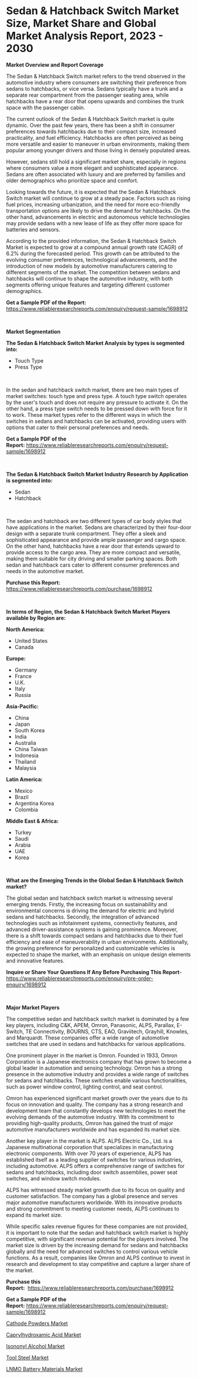 <p><h1>Sedan & Hatchback Switch Market Size, Market Share and Global Market Analysis Report, 2023 - 2030</h1></p><p><strong>Market Overview and Report Coverage</strong></p>
<p><p>The Sedan & Hatchback Switch market refers to the trend observed in the automotive industry where consumers are switching their preference from sedans to hatchbacks, or vice versa. Sedans typically have a trunk and a separate rear compartment from the passenger seating area, while hatchbacks have a rear door that opens upwards and combines the trunk space with the passenger cabin.</p><p>The current outlook of the Sedan & Hatchback Switch market is quite dynamic. Over the past few years, there has been a shift in consumer preferences towards hatchbacks due to their compact size, increased practicality, and fuel efficiency. Hatchbacks are often perceived as being more versatile and easier to maneuver in urban environments, making them popular among younger drivers and those living in densely populated areas.</p><p>However, sedans still hold a significant market share, especially in regions where consumers value a more elegant and sophisticated appearance. Sedans are often associated with luxury and are preferred by families and older demographics who prioritize space and comfort.</p><p>Looking towards the future, it is expected that the Sedan & Hatchback Switch market will continue to grow at a steady pace. Factors such as rising fuel prices, increasing urbanization, and the need for more eco-friendly transportation options are likely to drive the demand for hatchbacks. On the other hand, advancements in electric and autonomous vehicle technologies may provide sedans with a new lease of life as they offer more space for batteries and sensors.</p><p>According to the provided information, the Sedan & Hatchback Switch Market is expected to grow at a compound annual growth rate (CAGR) of 6.2% during the forecasted period. This growth can be attributed to the evolving consumer preferences, technological advancements, and the introduction of new models by automotive manufacturers catering to different segments of the market. The competition between sedans and hatchbacks will continue to shape the automotive industry, with both segments offering unique features and targeting different customer demographics.</p></p>
<p><strong>Get a Sample PDF of the Report:</strong> <a href="https://www.reliableresearchreports.com/enquiry/request-sample/1698912">https://www.reliableresearchreports.com/enquiry/request-sample/1698912</a></p>
<p>&nbsp;</p>
<p><strong>Market Segmentation</strong></p>
<p><strong>The Sedan & Hatchback Switch Market Analysis by types is segmented into:</strong></p>
<p><ul><li>Touch Type</li><li>Press Type</li></ul></p>
<p>&nbsp;</p>
<p><p>In the sedan and hatchback switch market, there are two main types of market switches: touch type and press type. A touch type switch operates by the user's touch and does not require any pressure to activate it. On the other hand, a press type switch needs to be pressed down with force for it to work. These market types refer to the different ways in which the switches in sedans and hatchbacks can be activated, providing users with options that cater to their personal preferences and needs.</p></p>
<p><strong>Get a Sample PDF of the Report:</strong>&nbsp;<a href="https://www.reliableresearchreports.com/enquiry/request-sample/1698912">https://www.reliableresearchreports.com/enquiry/request-sample/1698912</a></p>
<p>&nbsp;</p>
<p><strong>The Sedan & Hatchback Switch Market Industry Research by Application is segmented into:</strong></p>
<p><ul><li>Sedan</li><li>Hatchback</li></ul></p>
<p>&nbsp;</p>
<p><p>The sedan and hatchback are two different types of car body styles that have applications in the market. Sedans are characterized by their four-door design with a separate trunk compartment. They offer a sleek and sophisticated appearance and provide ample passenger and cargo space. On the other hand, hatchbacks have a rear door that extends upward to provide access to the cargo area. They are more compact and versatile, making them suitable for city driving and smaller parking spaces. Both sedan and hatchback cars cater to different consumer preferences and needs in the automotive market.</p></p>
<p><strong>Purchase this Report:</strong>&nbsp; <a href="https://www.reliableresearchreports.com/purchase/1698912">https://www.reliableresearchreports.com/purchase/1698912</a></p>
<p>&nbsp;</p>
<p><strong>In terms of Region, the Sedan & Hatchback Switch Market Players available by Region are:</strong></p>
<p>
    <p> <strong> North America: </strong>
        <ul>
            <li>United States</li>
            <li>Canada</li>
        </ul>
        </p> 
    <p> <strong> Europe: </strong>
        <ul>
            <li>Germany</li>
            <li>France</li>
            <li>U.K.</li>
            <li>Italy</li>
            <li>Russia</li>
        </ul>
        </p> 
    <p> <strong> Asia-Pacific: </strong>
        <ul>
            <li>China</li>
            <li>Japan</li>
            <li>South Korea</li>
            <li>India</li>
            <li>Australia</li>
            <li>China Taiwan</li>
            <li>Indonesia</li>
            <li>Thailand</li>
            <li>Malaysia</li>
        </ul>
        </p> 
    <p> <strong> Latin America: </strong>
        <ul>
            <li>Mexico</li>
            <li>Brazil</li>
            <li>Argentina Korea</li>
            <li>Colombia</li>
        </ul>
        </p> 
    <p> <strong> Middle East & Africa: </strong>
        <ul>
            <li>Turkey</li>
            <li>Saudi</li>
            <li>Arabia</li>
            <li>UAE</li>
            <li>Korea</li>
        </ul>
    </p>
    </p>
<p>&nbsp;</p>
<p><strong>What are the Emerging Trends in the Global Sedan & Hatchback Switch market?</strong></p>
<p><p>The global sedan and hatchback switch market is witnessing several emerging trends. Firstly, the increasing focus on sustainability and environmental concerns is driving the demand for electric and hybrid sedans and hatchbacks. Secondly, the integration of advanced technologies such as infotainment systems, connectivity features, and advanced driver-assistance systems is gaining prominence. Moreover, there is a shift towards compact sedans and hatchbacks due to their fuel efficiency and ease of maneuverability in urban environments. Additionally, the growing preference for personalized and customizable vehicles is expected to shape the market, with an emphasis on unique design elements and innovative features.</p></p>
<p><strong>Inquire or Share Your Questions If Any Before Purchasing This Report</strong>- <a href="https://www.reliableresearchreports.com/enquiry/pre-order-enquiry/1698912">https://www.reliableresearchreports.com/enquiry/pre-order-enquiry/1698912</a></p>
<p>&nbsp;</p>
<p><strong>Major Market Players</strong></p>
<p><p>The competitive sedan and hatchback switch market is dominated by a few key players, including C&K, APEM, Omron, Panasonic, ALPS, Parallax, E-Switch, TE Connectivity, BOURNS, CTS, EAO, Graviitech, Grayhill, Knowles, and Marquardt. These companies offer a wide range of automotive switches that are used in sedans and hatchbacks for various applications.</p><p>One prominent player in the market is Omron. Founded in 1933, Omron Corporation is a Japanese electronics company that has grown to become a global leader in automation and sensing technology. Omron has a strong presence in the automotive industry and provides a wide range of switches for sedans and hatchbacks. These switches enable various functionalities, such as power window control, lighting control, and seat control. </p><p>Omron has experienced significant market growth over the years due to its focus on innovation and quality. The company has a strong research and development team that constantly develops new technologies to meet the evolving demands of the automotive industry. With its commitment to providing high-quality products, Omron has gained the trust of major automotive manufacturers worldwide and has expanded its market size.</p><p>Another key player in the market is ALPS. ALPS Electric Co., Ltd. is a Japanese multinational corporation that specializes in manufacturing electronic components. With over 70 years of experience, ALPS has established itself as a leading supplier of switches for various industries, including automotive. ALPS offers a comprehensive range of switches for sedans and hatchbacks, including door switch assemblies, power seat switches, and window switch modules.</p><p>ALPS has witnessed steady market growth due to its focus on quality and customer satisfaction. The company has a global presence and serves major automotive manufacturers worldwide. With its innovative products and strong commitment to meeting customer needs, ALPS continues to expand its market size.</p><p>While specific sales revenue figures for these companies are not provided, it is important to note that the sedan and hatchback switch market is highly competitive, with significant revenue potential for the players involved. The market size is driven by the increasing demand for sedans and hatchbacks globally and the need for advanced switches to control various vehicle functions. As a result, companies like Omron and ALPS continue to invest in research and development to stay competitive and capture a larger share of the market.</p></p>
<p><strong>Purchase this Report:</strong>&nbsp;&nbsp;<a href="https://www.reliableresearchreports.com/purchase/1698912">https://www.reliableresearchreports.com/purchase/1698912</a></p>
<p></p>
<p><strong>Get a Sample PDF of the Report:</strong>&nbsp;<a href="https://www.reliableresearchreports.com/enquiry/request-sample/1698912">https://www.reliableresearchreports.com/enquiry/request-sample/1698912</a></p>
<p><p><a href="https://medium.com/@hugthess010/cathode-powders-market-comprehensive-assessment-by-type-application-and-geography-89ef21baa604">Cathode Powders Market</a></p><p><a href="https://www.linkedin.com/pulse/caprylhydroxamic-acid-market-share-amp-new-trends-analysis-m36he/">Caprylhydroxamic Acid Market</a></p><p><a href="https://www.linkedin.com/pulse/decoding-isononyl-alcohol-market-deep-dive-latest-trends-mpe0e/">Isononyl Alcohol Market</a></p><p><a href="https://www.linkedin.com/pulse/tool-steel-market-size-share-global-analysis-report-2023-nqcse/">Tool Steel Market</a></p><p><a href="https://medium.com/@moribenton733320/lnmo-battery-materials-market-insights-into-market-cagr-market-trends-and-growth-strategies-a7d682eeb250">LNMO Battery Materials Market</a></p></p>